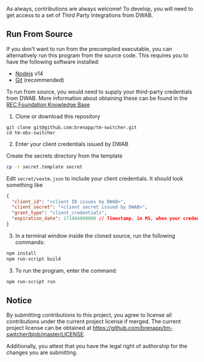 As always, contributions are always welcome! To develop, you will need to get access to a set of Third Party Integrations from DWAB. 

## Run From Source

If you don't want to run from the precompiled executable, you can alternatively
run this program from the source code. This requires you to have the following
software installed:

- [Nodejs](https://nodejs.org) v14
- [Git](https://git-scm.com) (recommended)

To run from source, you would need to supply your third-party credentials from DWAB. More
information about obtaining these can be found in the [REC Foundation Knowledge Base](https://kb.roboticseducation.org/hc/en-us/articles/19238156122135)

1. Clone or download this repository

```
git clone git@github.com:brenapp/tm-switcher.git
cd tm-obs-switcher
```

2. Enter your client credentials issued by DWAB

Create the secrets directory from the template

```bash
cp -r secret.template secret
```

Edit `secret/vextm.json` to include your client credentials. It should look something like

```json
{
  "client_id": "<client ID issues by DWAB>",
  "client_secret": "<client secret issued by DWAB>",
  "grant_type": "client_credentials",
  "expiration_date": 171484800000 // Timestamp, in MS, when your credentials expire
}
```

3. In a terminal window inside the cloned source, run the following commands:

```bash
npm install
npm run-script build
```

3. To run the program, enter the command:

```bash
npm run-script run
```

## Notice

By submitting contributions to this project, you agree to license all contributions under the current project license if merged. The current project license can be obtained at https://github.com/brenapp/tm-switcher/blob/master/LICENSE. 

Additionally, you attest that you have the legal right of authorship for the changes you are submitting.
